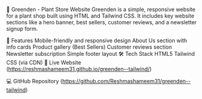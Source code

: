 🌿 Greenden - Plant Store Website
Greenden is a simple, responsive website for a plant shop built using HTML and Tailwind CSS. It includes key website sections like a hero banner, best sellers, customer reviews, and a newsletter signup form.

🚀 Features
Mobile-friendly and responsive design
About Us section with info cards
Product gallery (Best Sellers)
Customer reviews section
Newsletter subscription
Simple footer layout
🛠️ Tech Stack
HTML5
Tailwind CSS (via CDN)
🔗 Live Website
(https://reshmashameem31.github.io/greenden--tailwind/)

💻 GitHub Repository
(https://github.com/Reshmashameem31/greenden--tailwind)
